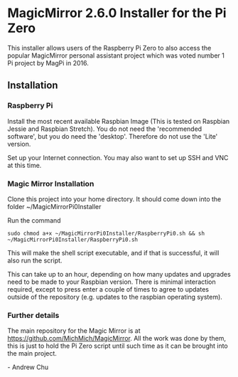 # MagicMirror 2.6.0 Installer for the Pi Zero

This installer allows users of the Raspberry Pi Zero to also access the popular MagicMirror personal assistant project which was voted number 1 Pi project by MagPi in 2016.

## Installation

### Raspberry Pi

Install the most recent available Raspbian Image (This is tested on Raspbian Jessie and Raspbian Stretch). You do not need the 'recommended software', but you do need the 'desktop'. Therefore do not use the 'Lite' version.

Set up your Internet connection. You may also want to set up SSH and VNC at this time.

### Magic Mirror Installation

Clone this project into your home directory. It should come down into the folder ~/MagicMirrorPi0Installer

Run the command

```
sudo chmod a+x ~/MagicMirrorPi0Installer/RaspberryPi0.sh && sh ~/MagicMirrorPi0Installer/RaspberryPi0.sh
```

This will make the shell script executable, and if that is successful, it will also run the script.

This can take up to an hour, depending on how many updates and upgrades need to be made to your Raspbian version. There is minimal interaction required, except to press enter a couple of times to agree to updates outside of the repository (e.g. updates to the raspbian operating system).

### Further details

The main repository for the Magic Mirror is at https://github.com/MichMich/MagicMirror. All the work was done by them, this is just to hold the Pi Zero script until such time as it can be brought into the main project.

\- Andrew Chu
